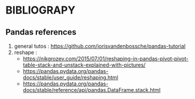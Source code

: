 # BIBLIOGRAPY

## Pandas references

1. general tutos : https://github.com/jorisvandenbossche/pandas-tutorial
2. reshape :
   * https://nikgrozev.com/2015/07/01/reshaping-in-pandas-pivot-pivot-table-stack-and-unstack-explained-with-pictures/
   * https://pandas.pydata.org/pandas-docs/stable/user_guide/reshaping.html
   * https://pandas.pydata.org/pandas-docs/stable/reference/api/pandas.DataFrame.stack.html
